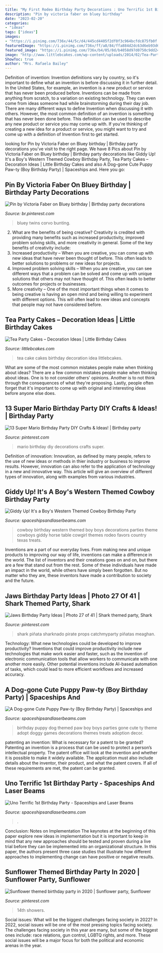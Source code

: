 ```yaml
---
title: "My First Rodeo Birthday Party Decorations : Uno Terrific 1st Birthday Party"
description: "Pin by victoria faber on bluey birthday"
date: "2023-02-20"
categories:
- "ideas"
tags: ["ideas"]
images:
- "https://i.pinimg.com/736x/44/5c/d4/445cd4405f2df0f3c964bcfdc875fb0f.jpg"
featuredImage: "https://i.pinimg.com/736x/ff/a8/84/ffa884d2dc63d6eb93d618d8b1303e70.jpg"
featured_image: "https://i.pinimg.com/736x/b4/05/8d/b4058d97d0750c9dd24e7b1d96091f2b.jpg"
image: "http://www.littlebcakes.com/wp-content/uploads/2014/02/Tea-Party-Cake.jpg"
ShowToc: true
author: "Mrs. Rafaela Bailey"
---
```



Definition of invention:
Invention definitions vary by country, so it's important to define what an invention is before discussing it in further detail. In the United States, for example, an invention is a new product or service that has never been produced before. Inventions can be made from anything from scratch, to a variation on existing technology. They can even come from ideas someone had while brainstorming during their day job.
There are many different ways to define Invention when discussing it with others. However, the most common definition of an invention is something that has never been done before. This definition can be used to describe any new product or service you may come up with. If you're thinking of creating a new idea for a product or service, you might want to try and come up with a definition of Invention first to get started.

	

		
looking for Pin by Victoria Faber on Bluey birthday | Birthday party decorations you've visit to the right page. We have 8 Pics about Pin by Victoria Faber on Bluey birthday | Birthday party decorations like Giddy Up! It&#039;s a Boy&#039;s Western Themed Cowboy Birthday Party, Tea Party Cakes – Decoration Ideas | Little Birthday Cakes and also A Dog-gone Cute Puppy Paw-ty (Boy Birthday Party) | Spaceships and. Here you go:
		
    
## Pin By Victoria Faber On Bluey Birthday | Birthday Party Decorations

<img loading=lazy src="https://i.pinimg.com/736x/ff/a8/84/ffa884d2dc63d6eb93d618d8b1303e70.jpg" onerror="this.onerror=null;this.src='https://tse4.mm.bing.net/th?id=OIP.qc27SEhCATxt5ZLN_-1BzAHaJ4&amp;pid=15.1';" alt="Pin by Victoria Faber on Bluey birthday | Birthday party decorations">

_Source: br.pinterest.com_

>bluey twins corvo bunting. 

	

2. What are the benefits of being creative?
Creativity is credited with providing many benefits such as increased productivity, improved problem solving skills, and more creativity in general. Some of the key benefits of creativity include: 
1. Increased productivity – When you are creative, you can come up with new ideas that have never been thought of before. This often leads to better solutions to problems or new ideas for projects. 
2. Improved problem solving skills – When you are creative, you can see different ways that a problem can be solved and come up with unique solutions that others may not have thought of. This often leads to better outcomes for projects or businesses. 
3. More creativity – One of the most important things when it comes to being creative is having an open mind and being willing to experiment with different options. This will often lead to new ideas and concepts that people may not have considered before.

    
## Tea Party Cakes – Decoration Ideas | Little Birthday Cakes

<img loading=lazy src="http://www.littlebcakes.com/wp-content/uploads/2014/02/Tea-Party-Cake.jpg" onerror="this.onerror=null;this.src='https://tse4.mm.bing.net/th?id=OIP.deY3zWi-TrQyWkKKq_QIQgHaJ4&amp;pid=15.1';" alt="Tea Party Cakes – Decoration Ideas | Little Birthday Cakes">

_Source: littlebcakes.com_

>tea cake cakes birthday decoration idea littlebcakes. 

	

What are some of the most common mistakes people make when thinking about ideas?
There are a few common mistakes people make when thinking about ideas. One is to not consider others' opinions. Another is to not think through the consequences of what they're proposing. Lastly, people often forget that it's important to come up with original and interesting ideas before anyone else does.

    
## 13 Super Mario Birthday Party DIY Crafts &amp; Ideas! | Birthday Party

<img loading=lazy src="https://i.pinimg.com/736x/98/32/56/983256f05a7d361dbeae3b1794ecca7f.jpg" onerror="this.onerror=null;this.src='https://tse1.mm.bing.net/th?id=OIP.T-9ofRNueoGZTeTyNkcA5AHaST&amp;pid=15.1';" alt="13 Super Mario Birthday Party DIY Crafts &amp; Ideas! | Birthday party">

_Source: pinterest.com_

>mario birthday diy decorations crafts super. 

	

Definition of innovation:
Innovation, as defined by many people, refers to the use of new ideas or methods in thier industry or business to improve results. However, innovation can also refer to the application of technology in a new and innovative way. This article will give an overview of different types of innovation, along with examples from various industries.

    
## Giddy Up! It&#039;s A Boy&#039;s Western Themed Cowboy Birthday Party

<img loading=lazy src="http://spaceshipsandlaserbeams.com/wp-content/uploads/2015/09/cowboy-birthday-party-ideas-for-boys.jpg" onerror="this.onerror=null;this.src='https://tse4.mm.bing.net/th?id=OIP.BnvaMRx1U9O6ZyJczH1RyAHaLH&amp;pid=15.1';" alt="Giddy Up! It&#039;s a Boy&#039;s Western Themed Cowboy Birthday Party">

_Source: spaceshipsandlaserbeams.com_

>cowboy birthday western themed boy boys decorations parties theme cowboys giddy horse table cowgirl themes rodeo favors country texas treats. 

	

Inventions are a part of our everyday lives. From making new and unique products to improving our way of life, inventions can make a difference in the world. The list of inventors and their creations goes on and on, but there are a few that stand out from the rest. Some of these individuals have made an impact in the world, while others have simply been forgotten. But no matter who they are, these inventors have made a contribution to society and the future.

    
## Jaws Birthday Party Ideas | Photo 27 Of 41 | Shark Themed Party, Shark

<img loading=lazy src="https://i.pinimg.com/736x/b4/05/8d/b4058d97d0750c9dd24e7b1d96091f2b.jpg" onerror="this.onerror=null;this.src='https://tse4.mm.bing.net/th?id=OIP.JTgyxUjcy_-OcOCp98HRZwHaJ6&amp;pid=15.1';" alt="Jaws Birthday Party Ideas | Photo 27 of 41 | Shark themed party, Shark">

_Source: pinterest.com_

>shark piñata sharknado pirate props catchmyparty piñatas meaghan. 

	

Technology: What new technologies could be developed to improve productivity?
Inventions that could improve productivity include new technologies that make work easier and faster, such as the invention of electronic communication tools that allow workers to communicate with one another more easily. Other potential inventions include AI-based automation of tasks, which could lead to more efficient workflows and increased accuracy.

    
## A Dog-gone Cute Puppy Paw-ty (Boy Birthday Party) | Spaceships And

<img loading=lazy src="https://spaceshipsandlaserbeams.com/wp-content/uploads/2015/09/puppy-birthday-party-ideas-for-boys.jpg.jpg" onerror="this.onerror=null;this.src='https://tse2.mm.bing.net/th?id=OIP.CPJCn6r_CaEiEQaWsE2QEAHaLH&amp;pid=15.1';" alt="A Dog-gone Cute Puppy Paw-ty (Boy Birthday Party) | Spaceships and">

_Source: spaceshipsandlaserbeams.com_

>birthday puppy dog themed paw boy boys parties gone cute ty theme adopt doggy games decorations themes treats adoption decor. 

	

patenting an invention: What is necessary for a patent to be granted?
Patenting an invention is a process that can be used to protect a person’s intellectual property. The patent office will look at the invention and whether it is possible to make it widely available. The application must also include details about the inventor, their product, and what the patent covers. If all of these requirements are met, the patent can be granted.

    
## Uno Terrific 1st Birthday Party - Spaceships And Laser Beams

<img loading=lazy src="https://spaceshipsandlaserbeams.com/wp-content/uploads/2015/09/uno-birthday-party-ideas.jpg" onerror="this.onerror=null;this.src='https://tse1.mm.bing.net/th?id=OIP.hqK4rGpqvacX6IB3VZCt7gHaLH&amp;pid=15.1';" alt="Uno Terrific 1st Birthday Party - Spaceships and Laser Beams">

_Source: spaceshipsandlaserbeams.com_

>. 

	

Conclusion: Notes on Implementation
The keynotes at the beginning of this paper explore new ideas in implementation but it is important to keep in mind that any new approaches should be tested and proven during a live trial before they can be implemented into an organizational structure. In this paper, the authors present three case studies that illustrate how different approaches to implementing change can have positive or negative results.

    
## Sunflower Themed Birthday Party In 2020 | Sunflower Party, Sunflower

<img loading=lazy src="https://i.pinimg.com/736x/44/5c/d4/445cd4405f2df0f3c964bcfdc875fb0f.jpg" onerror="this.onerror=null;this.src='https://tse2.mm.bing.net/th?id=OIP.3Dmro8Uj-pOy8NUA5stF7AHaJ3&amp;pid=15.1';" alt="Sunflower themed birthday party in 2020 | Sunflower party, Sunflower">

_Source: pinterest.com_

>14th showers. 

	

Social issues: What will be the biggest challenges facing society in 2022?
In 2022, social issues will be one of the most pressing topics facing society. The challenges facing society in this year are many, but some of the biggest ones include: race relations, gun control, LGBTQ rights, and more. These social issues will be a major focus for both the political and economic arenas in the year.

